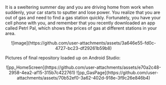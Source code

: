 It is a sweltering summer day and you are driving home from work when suddenly, your car starts to sputter and lose power. 
You realize that you are out of gas and need to find a gas station quickly. 
Fortunately, you have your cell phone with you, and remember that you recently downloaded an app called Petrl Pal, 
which shows the prices of gas at different stations in your area. 

<div align="center">
  ![image](https://github.com/user-attachments/assets/3a646e55-fd0c-4727-bc23-df29261b59b8)
</div>

Pictures of final repository loaded up on Android Studio:


<div align="center">
  ![pp_HomeScreen](https://github.com/user-attachments/assets/e70a2c48-2958-4ea2-af15-315b7c422761)
  ![pp_GasPage](https://github.com/user-attachments/assets/70b52ef0-3a62-402d-918e-3f9c26e846b4)
</div>


